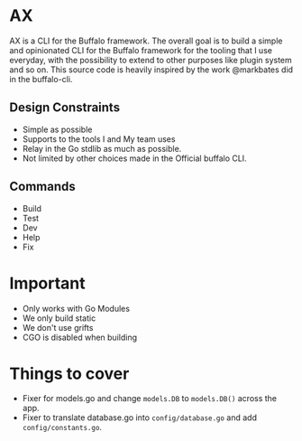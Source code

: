 # AX

AX is a CLI for the Buffalo framework. The overall goal is to build a simple and opinionated CLI for the Buffalo framework for the tooling that I use everyday, with the possibility to extend to other purposes like plugin system and so on. This source code is heavily inspired by the work @markbates did in the buffalo-cli.

## Design Constraints

- Simple as possible
- Supports to the tools I and My team uses
- Relay in the Go stdlib as much as possible.
- Not limited by other choices made in the Official buffalo CLI.

## Commands

- Build
- Test
- Dev
- Help
- Fix

# Important 

- Only works with Go Modules
- We only build static
- We don't use grifts
- CGO is disabled when building

# Things to cover

- Fixer for models.go and change `models.DB` to `models.DB()` across the app.
- Fixer to translate database.go into `config/database.go` and add `config/constants.go`.

